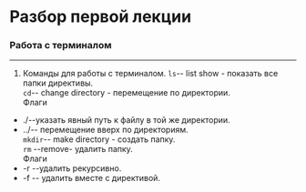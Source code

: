 # Разбор первой лекции
### Работа с терминалом 
***
1. Команды для работы с терминалом.
`ls`-- list show - показать все папки директивы.  
`cd`-- change directory - перемещение по директории.  
Флаги
* ./--указать явный путь к файлу в той же директории.
* ../-- перемещение вверх по директориям.  
`mkdir`-- make directory - создать папку.  
`rm` --remove- удалить папку.  
Флаги  
* -r --удалить рекурсивно.
* -f -- удалить вместе с директивой.


